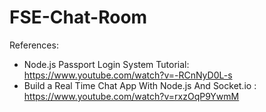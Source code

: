 # FSE-Chat-Room

References:
* Node.js Passport Login System Tutorial: https://www.youtube.com/watch?v=-RCnNyD0L-s
* Build a Real Time Chat App With Node.js And Socket.io
: https://www.youtube.com/watch?v=rxzOqP9YwmM
